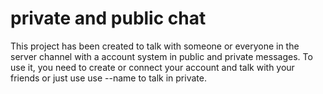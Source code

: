 # private and public chat

This project has been created to talk with someone or everyone in the server channel with a account system in public and private messages. To use it, you need to create or connect your account and talk with your friends or just use use --name to talk in private.
